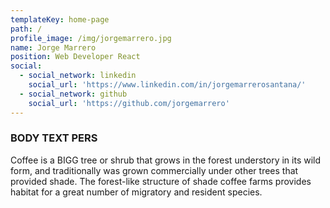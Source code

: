 ```yaml
---
templateKey: home-page
path: /
profile_image: /img/jorgemarrero.jpg
name: Jorge Marrero
position: Web Developer React
social:
  - social_network: linkedin
    social_url: 'https://www.linkedin.com/in/jorgemarrerosantana/'
  - social_network: github
    social_url: 'https://github.com/jorgemarrero'
---
```

### BODY TEXT PERS

Coffee is a BIGG tree or shrub that grows in the forest understory in its wild form, and traditionally was grown commercially under other trees that provided shade. The forest-like structure of shade coffee farms provides habitat for a great number of migratory and resident species.
